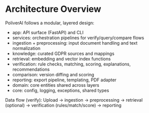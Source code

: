 # Architecture Overview

PoliverAI follows a modular, layered design:

- app: API surface (FastAPI) and CLI
- services: orchestration pipelines for verify/query/compare flows
- ingestion + preprocessing: input document handling and text normalization
- knowledge: curated GDPR sources and mappings
- retrieval: embedding and vector index functions
- verification: rule checks, matching, scoring, explanations, recommendations
- comparison: version diffing and scoring
- reporting: export pipeline, templating, PDF adapter
- domain: core entities shared across layers
- core: config, logging, exceptions, shared types

Data flow (verify):
Upload → ingestion → preprocessing → retrieval (optional) → verification (rules/match/score) → reporting